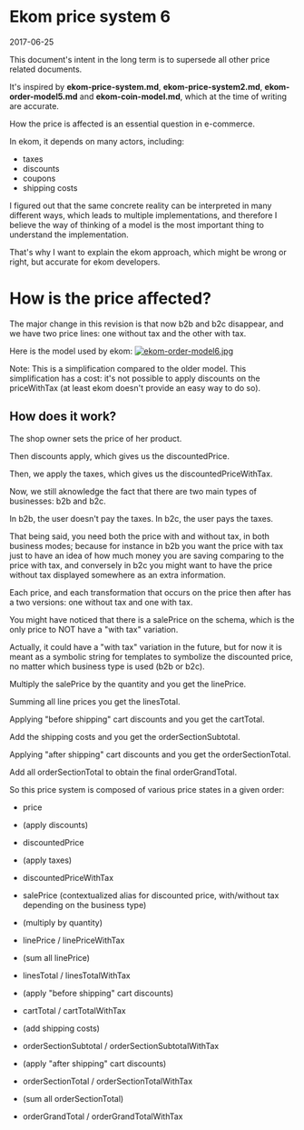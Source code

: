 Ekom price system 6
=====================
2017-06-25


This document's intent in the long term is to supersede all other price related documents.

It's inspired by **ekom-price-system.md**,  **ekom-price-system2.md**, **ekom-order-model5.md** and **ekom-coin-model.md**, which at the time of writing are accurate.


How the price is affected is an essential question in e-commerce.

In ekom, it depends on many actors, including:

- taxes
- discounts
- coupons
- shipping costs



I figured out that the same concrete reality can be interpreted in many different ways,
which leads to multiple implementations, and therefore I believe the way of thinking of a model is 
the most important thing to understand the implementation.

That's why I want to explain the ekom approach, which might be wrong or right, but accurate for ekom developers.




How is the price affected?
===========

The major change in this revision is that now b2b and b2c disappear, and we have two price lines: one without
tax and the other with tax.

Here is the model used by ekom: [![ekom-order-model6.jpg](https://s19.postimg.org/wpiuecder/ekom-order-model6.jpg)](https://postimg.org/image/yu37fff1b/)


Note:
This is a simplification compared to the older model.
This simplification has a cost: it's not possible to apply discounts on the priceWithTax (at least ekom doesn't provide
an easy way to do so).



How does it work?
-------

The shop owner sets the price of her product.

Then discounts apply, which gives us the discountedPrice.

Then, we apply the taxes, which gives us the discountedPriceWithTax.

Now, we still aknowledge the fact that there are two main types of businesses: b2b and b2c.

In b2b, the user doesn't pay the taxes. 
In b2c, the user pays the taxes.

That being said, you need both the price with and without tax, in both business modes;
because for instance in b2b you want the price with tax just to have an idea of how much money you are saving
comparing to the price with tax, and conversely in b2c you might want to have the price without tax displayed
somewhere as an extra information.

Each price, and each transformation that occurs on the price then after has a two versions:
one without tax and one with tax.

 
 
You might have noticed that there is a salePrice on the schema, which is the only price to NOT have
a "with tax" variation.

Actually, it could have a "with tax" variation in the future, but for now it is meant as a symbolic
string for templates to symbolize the discounted price, no matter which business type is used (b2b or b2c).

 
Multiply the salePrice by the quantity and you get the linePrice.

Summing all line prices you get the linesTotal.

Applying "before shipping" cart discounts and you get the cartTotal.
 
Add the shipping costs and you get the orderSectionSubtotal.

Applying "after shipping" cart discounts and you get the orderSectionTotal.

Add all orderSectionTotal to obtain the final orderGrandTotal.


So this price system is composed of various price states in a given order:
 
- price 
- (apply discounts) 
- discountedPrice
- (apply taxes) 
- discountedPriceWithTax

- salePrice (contextualized alias for discounted price, with/without tax depending on the business type)
 
- (multiply by quantity) 
 
- linePrice / linePriceWithTax
- (sum all linePrice) 
- linesTotal / linesTotalWithTax
- (apply "before shipping" cart discounts) 
- cartTotal / cartTotalWithTax
- (add shipping costs) 
- orderSectionSubtotal / orderSectionSubtotalWithTax
- (apply "after shipping" cart discounts)
- orderSectionTotal / orderSectionTotalWithTax
- (sum all orderSectionTotal) 
- orderGrandTotal / orderGrandTotalWithTax






